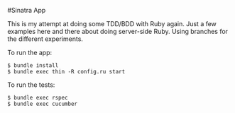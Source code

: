 #Sinatra App

This is my attempt at doing some TDD/BDD with Ruby again. Just a few examples here and there about doing server-side Ruby. Using branches for the different experiments.

To run the app:

    $ bundle install
    $ bundle exec thin -R config.ru start

To run the tests:

    $ bundle exec rspec
    $ bundle exec cucumber

